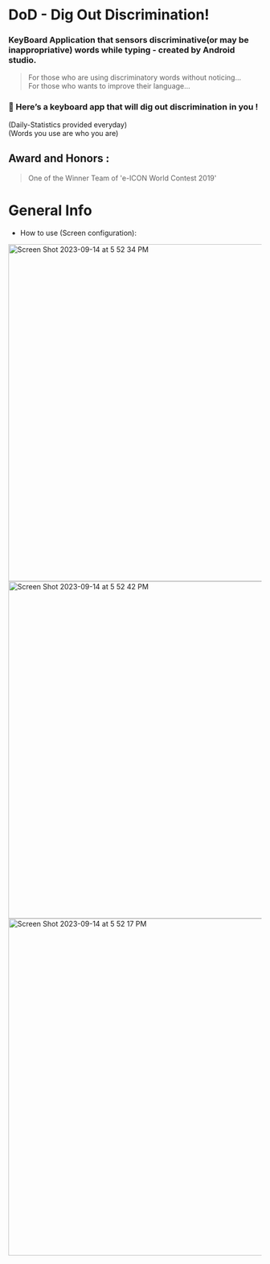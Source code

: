 DoD - Dig Out Discrimination!
=========
### KeyBoard Application that sensors discriminative(or may be inappropriative) words while typing - created by Android studio.

> For those who are using discriminatory words without noticing...<br/>
> For those who wants to improve their language...<br/>

### 🌟 Here’s a keyboard app that will dig out discrimination in you !<br/>
(Daily-Statistics provided everyday)<br/>
(Words you use are who you are)<br/>

## Award and Honors :
> One of the Winner Team of 'e-ICON World Contest 2019'

# General Info
- How to use (Screen configuration): 
<img width="670" alt="Screen Shot 2023-09-14 at 5 52 34 PM" src="https://github.com/arky02/Eicon_DoD/assets/46954114/2011928f-2400-442a-96f4-13e0de68b518">
<img width="670" alt="Screen Shot 2023-09-14 at 5 52 42 PM" src="https://github.com/arky02/Eicon_DoD/assets/46954114/302a1dc8-37c7-4103-b0b1-f06c631aff89">
<img width="670" alt="Screen Shot 2023-09-14 at 5 52 17 PM" src="https://github.com/arky02/Eicon_DoD/assets/46954114/faa732e2-4e94-4b4f-90cb-dabe39fc4fe6">
   
